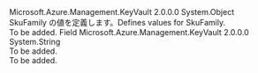 <Type Name="SkuFamily" FullName="Microsoft.Azure.Management.KeyVault.Models.SkuFamily">
  <TypeSignature Language="C#" Value="public static class SkuFamily" />
  <TypeSignature Language="ILAsm" Value=".class public auto ansi abstract sealed beforefieldinit SkuFamily extends System.Object" />
  <TypeSignature Language="DocId" Value="T:Microsoft.Azure.Management.KeyVault.Models.SkuFamily" />
  <TypeSignature Language="VB.NET" Value="Public Class SkuFamily" />
  <TypeSignature Language="F#" Value="type SkuFamily = class" />
  <AssemblyInfo>
    <AssemblyName>Microsoft.Azure.Management.KeyVault</AssemblyName>
    <AssemblyVersion>2.0.0.0</AssemblyVersion>
  </AssemblyInfo>
  <Base>
    <BaseTypeName>System.Object</BaseTypeName>
  </Base>
  <Interfaces />
  <Docs>
    <summary>
            <span data-ttu-id="9aa70-101">SkuFamily の値を定義します。</span><span class="sxs-lookup"><span data-stu-id="9aa70-101">Defines values for SkuFamily.</span></span>
            </summary>
    <remarks>To be added.</remarks>
  </Docs>
  <Members>
    <Member MemberName="A">
      <MemberSignature Language="C#" Value="public const string A;" />
      <MemberSignature Language="ILAsm" Value=".field public static literal string A" />
      <MemberSignature Language="DocId" Value="F:Microsoft.Azure.Management.KeyVault.Models.SkuFamily.A" />
      <MemberSignature Language="VB.NET" Value="Public Const A As String " />
      <MemberSignature Language="F#" Value="val mutable A : string" Usage="Microsoft.Azure.Management.KeyVault.Models.SkuFamily.A" />
      <MemberType>Field</MemberType>
      <AssemblyInfo>
        <AssemblyName>Microsoft.Azure.Management.KeyVault</AssemblyName>
        <AssemblyVersion>2.0.0.0</AssemblyVersion>
      </AssemblyInfo>
      <ReturnValue>
        <ReturnType>System.String</ReturnType>
      </ReturnValue>
      <Docs>
        <summary>To be added.</summary>
        <remarks>To be added.</remarks>
      </Docs>
    </Member>
  </Members>
</Type>